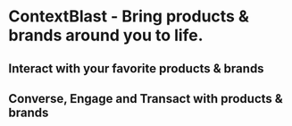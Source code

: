 # ContextBlast - Bring products & brands around you to life.

## Interact with your favorite products & brands
## Converse, Engage and Transact with products & brands
